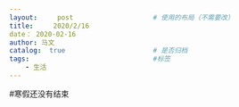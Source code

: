 ```yaml
---
layout:     post   				    # 使用的布局（不需要改）
title:     2020/2/16
date： 2020-02-16
author: 马文
catalog:  true						# 是否归档
tags:								#标签
    - 生活
---
```


#寒假还没有结束